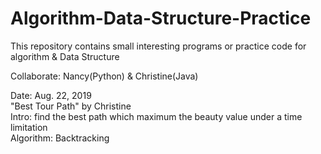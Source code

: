 # Algorithm-Data-Structure-Practice

This repository contains small interesting programs or practice code for algorithm & Data Structure

Collaborate: Nancy(Python) & Christine(Java)

Date: Aug. 22, 2019<br/>
"Best Tour Path" by Christine<br/>
Intro: find the best path which maximum the beauty value under a time limitation<br/>
Algorithm: Backtracking<br/>

